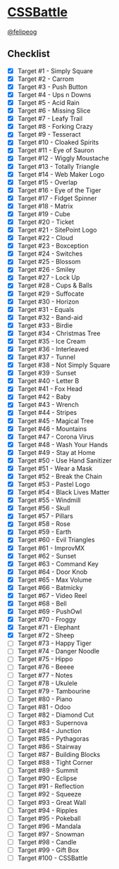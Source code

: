 # [CSSBattle](https://cssbattle.dev)

[@felipeog](https://cssbattle.dev/player/felipeog)

## Checklist

- [x] Target <span>#</span>1 - Simply Square
- [x] Target <span>#</span>2 - Carrom
- [x] Target <span>#</span>3 - Push Button
- [x] Target <span>#</span>4 - Ups n Downs
- [x] Target <span>#</span>5 - Acid Rain
- [x] Target <span>#</span>6 - Missing Slice
- [x] Target <span>#</span>7 - Leafy Trail
- [x] Target <span>#</span>8 - Forking Crazy
- [x] Target <span>#</span>9 - Tesseract
- [x] Target <span>#</span>10 - Cloaked Spirits
- [x] Target <span>#</span>11 - Eye of Sauron
- [x] Target <span>#</span>12 - Wiggly Moustache
- [x] Target <span>#</span>13 - Totally Triangle
- [x] Target <span>#</span>14 - Web Maker Logo
- [x] Target <span>#</span>15 - Overlap
- [x] Target <span>#</span>16 - Eye of the Tiger
- [x] Target <span>#</span>17 - Fidget Spinner
- [x] Target <span>#</span>18 - Matrix
- [x] Target <span>#</span>19 - Cube
- [x] Target <span>#</span>20 - Ticket
- [x] Target <span>#</span>21 - SitePoint Logo
- [x] Target <span>#</span>22 - Cloud
- [x] Target <span>#</span>23 - Boxception
- [x] Target <span>#</span>24 - Switches
- [x] Target <span>#</span>25 - Blossom
- [x] Target <span>#</span>26 - Smiley
- [x] Target <span>#</span>27 - Lock Up
- [x] Target <span>#</span>28 - Cups & Balls
- [x] Target <span>#</span>29 - Suffocate
- [x] Target <span>#</span>30 - Horizon
- [x] Target <span>#</span>31 - Equals
- [x] Target <span>#</span>32 - Band-aid
- [x] Target <span>#</span>33 - Birdie
- [x] Target <span>#</span>34 - Christmas Tree
- [x] Target <span>#</span>35 - Ice Cream
- [x] Target <span>#</span>36 - Interleaved
- [x] Target <span>#</span>37 - Tunnel
- [x] Target <span>#</span>38 - Not Simply Square
- [x] Target <span>#</span>39 - Sunset
- [x] Target <span>#</span>40 - Letter B
- [x] Target <span>#</span>41 - Fox Head
- [x] Target <span>#</span>42 - Baby
- [x] Target <span>#</span>43 - Wrench
- [x] Target <span>#</span>44 - Stripes
- [x] Target <span>#</span>45 - Magical Tree
- [x] Target <span>#</span>46 - Mountains
- [x] Target <span>#</span>47 - Corona Virus
- [x] Target <span>#</span>48 - Wash Your Hands
- [x] Target <span>#</span>49 - Stay at Home
- [x] Target <span>#</span>50 - Use Hand Sanitizer
- [x] Target <span>#</span>51 - Wear a Mask
- [x] Target <span>#</span>52 - Break the Chain
- [x] Target <span>#</span>53 - Pastel Logo
- [x] Target <span>#</span>54 - Black Lives Matter
- [x] Target <span>#</span>55 - Windmill
- [x] Target <span>#</span>56 - Skull
- [x] Target <span>#</span>57 - Pillars
- [x] Target <span>#</span>58 - Rose
- [x] Target <span>#</span>59 - Earth
- [x] Target <span>#</span>60 - Evil Triangles
- [x] Target <span>#</span>61 - ImprovMX
- [x] Target <span>#</span>62 - Sunset
- [x] Target <span>#</span>63 - Command Key
- [x] Target <span>#</span>64 - Door Knob
- [x] Target <span>#</span>65 - Max Volume
- [x] Target <span>#</span>66 - Batmicky
- [x] Target <span>#</span>67 - Video Reel
- [x] Target <span>#</span>68 - Bell
- [x] Target <span>#</span>69 - PushOwl
- [x] Target <span>#</span>70 - Froggy
- [x] Target <span>#</span>71 - Elephant
- [x] Target <span>#</span>72 - Sheep
- [ ] Target <span>#</span>73 - Happy Tiger
- [ ] Target <span>#</span>74 - Danger Noodle
- [ ] Target <span>#</span>75 - Hippo
- [ ] Target <span>#</span>76 - Beeee
- [ ] Target <span>#</span>77 - Notes
- [ ] Target <span>#</span>78 - Ukulele
- [ ] Target <span>#</span>79 - Tambourine
- [ ] Target <span>#</span>80 - Piano
- [ ] Target <span>#</span>81 - Odoo
- [ ] Target <span>#</span>82 - Diamond Cut
- [ ] Target <span>#</span>83 - Supernova
- [ ] Target <span>#</span>84 - Junction
- [ ] Target <span>#</span>85 - Pythagoras
- [ ] Target <span>#</span>86 - Stairway
- [ ] Target <span>#</span>87 - Building Blocks
- [ ] Target <span>#</span>88 - Tight Corner
- [ ] Target <span>#</span>89 - Summit
- [ ] Target <span>#</span>90 - Eclipse
- [ ] Target <span>#</span>91 - Reflection
- [ ] Target <span>#</span>92 - Squeeze
- [ ] Target <span>#</span>93 - Great Wall
- [ ] Target <span>#</span>94 - Ripples
- [ ] Target <span>#</span>95 - Pokeball
- [ ] Target <span>#</span>96 - Mandala
- [ ] Target <span>#</span>97 - Snowman
- [ ] Target <span>#</span>98 - Candle
- [ ] Target <span>#</span>99 - Gift Box
- [ ] Target <span>#</span>100 - CSSBattle

